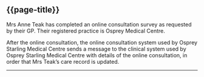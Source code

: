 ## {{page-title}}

Mrs Anne Teak has completed an online consultation survey as requested by their GP. Their registered practice is Osprey Medical Centre.

After the online consultation, the online consultation system used by Osprey Starling Medical Centre sends a message to the clinical system used by Osprey Starling Medical Centre with details of the online consultation, in order that Mrs Teak’s care record is updated.

---